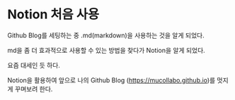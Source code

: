 # Notion 처음 사용

Github Blog를 세팅하는 중 .md(markdown)을 사용하는 것을 알게 되었다.

md을 좀 더 효과적으로 사용할 수 있는 방법을 찾다가 Notion을 알게 되었다.

요즘 대세인 듯 하다.

Notion을 활용하여 앞으로 나의 Github Blog (https://mucollabo.github.io)를 멋지게 꾸며보려 한다.